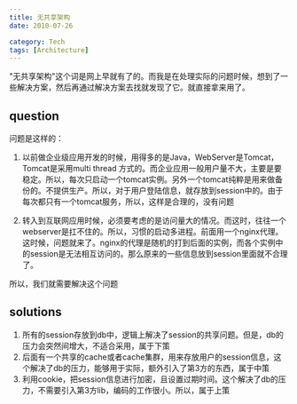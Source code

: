 ```yaml
---
title: 无共享架构
date: 2010-07-26

category: Tech
tags: [Architecture]
---
```


"无共享架构"这个词是网上早就有了的。而我是在处理实际的问题时候，想到了一些解决方案，然后再通过解决方案去找就发现了它。就直接拿来用了。

## question
问题是这样的：

1. 以前做企业级应用开发的时候，用得多的是Java，WebServer是Tomcat，Tomcat是采用multi thread 方式的。而企业应用一般用户量不大，主要是要稳定。所以，每次只启动一个tomcat实例。另外一个tomcat纯粹是用来做备份的。不提供生产。所以，对于用户登陆信息，就存放到session中的。由于每次都只有一个tomcat服务，所以，这样是合理的，没有问题

2. 转入到互联网应用时候，必须要考虑的是访问量大的情况。而这时，往往一个webserver是扛不住的。所以，习惯的启动多进程。前面用一个nginx代理。这时候，问题就来了。nginx的代理是随机的打到后面的实例，而各个实例中的session是无法相互访问的。那么原来的一些信息放到session里面就不合理了。

所以，我们就需要解决这个问题

## solutions
1. 所有的session存放到db中，逻辑上解决了session的共享问题。但是，db的压力会突然间增大，不适合采用，属于下策
2. 后面有一个共享的cache或者cache集群，用来存放用户的session信息，这个解决了db的压力，能够用于实际，额外引入了第3方的东西，属于中策
3. 利用cookie，把session信息进行加密，且设置过期时间。这个解决了db的压力，不需要引入第3方lib，编码的工作很小。所以，属于上策



